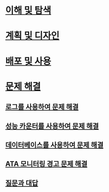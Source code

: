 # [이해 및 탐색](/advanced-threat-analytics/understand/what-is-ata)
# [계획 및 디자인](/advanced-threat-analytics/plandesign/ata-capacity-planning)
# [배포 및 사용](/advanced-threat-analytics/deployuse/install-ata)
# [문제 해결](troubleshooting-ata-using-logs.md)
## [로그를 사용하여 문제 해결](troubleshooting-ata-using-logs.md)
## [성능 카운터를 사용하여 문제 해결](troubleshooting-ata-using-perf-counters.md)
## [데이터베이스를 사용하여 문제 해결](troubleshooting-ata-using-ata-database.md)
## [ATA 모니터링 경고 문제 해결](troubleshooting-ata-monitoring-alerts.md)
## [질문과 대답](ata-technical-faq.md)


<!--HONumber=Mar16_HO4-->


